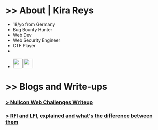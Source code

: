 # >> About | Kira Reys

<ul>
  <li>18/yo from Germany</li>
  <li>Bug Bounty Hunter</li>
  <li>Web Dev</li>
  <li>Web Security Engineer</li>
  <li>CTF Player</li>
  <li></li>
  <br>
  <li style="align-items: center;"><a href=""><img width=30 height=30 src="https://images.crunchbase.com/image/upload/c_lpad,f_auto,q_auto:eco,dpr_1/dgsrzgjf4paklpbom6uj"></a>
  <a target="_blank" href="https://twitter.com/kirareysV2"><img width=30 height=30 src="https://static.dezeen.com/uploads/2023/07/x-logo-twitter-elon-musk_dezeen_2364_col_0.jpg"></a></li>
</ul>

# >> Blogs and Write-ups

### <a href="nullcon-writeup"> > Nullcon Web Challenges Writeup </a>
### <a href="rfi-lfi"> > RFI and LFI, explained and what's the difference between them </a>
